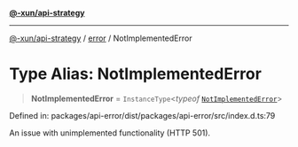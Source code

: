 [**@-xun/api-strategy**](../../README.md)

***

[@-xun/api-strategy](../../README.md) / [error](../README.md) / NotImplementedError

# Type Alias: NotImplementedError

> **NotImplementedError** = `InstanceType`\<*typeof* [`NotImplementedError`](../variables/NotImplementedError.md)\>

Defined in: packages/api-error/dist/packages/api-error/src/index.d.ts:79

An issue with unimplemented functionality (HTTP 501).
